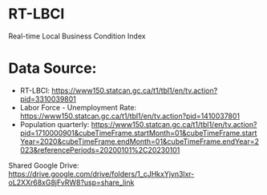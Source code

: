 # RT-LBCI
Real-time Local Business Condition Index


# Data Source:
- RT-LBCI: https://www150.statcan.gc.ca/t1/tbl1/en/tv.action?pid=3310039801
- Labor Force - Unemployment Rate: https://www150.statcan.gc.ca/t1/tbl1/en/tv.action?pid=1410037801
- Population quarterly: https://www150.statcan.gc.ca/t1/tbl1/en/tv.action?pid=1710000901&cubeTimeFrame.startMonth=01&cubeTimeFrame.startYear=2020&cubeTimeFrame.endMonth=01&cubeTimeFrame.endYear=2023&referencePeriods=20200101%2C20230101

Shared Google Drive: https://drive.google.com/drive/folders/1_cJHkxYjyn3lxr-oL2XXr68xG8jFvRW8?usp=share_link
